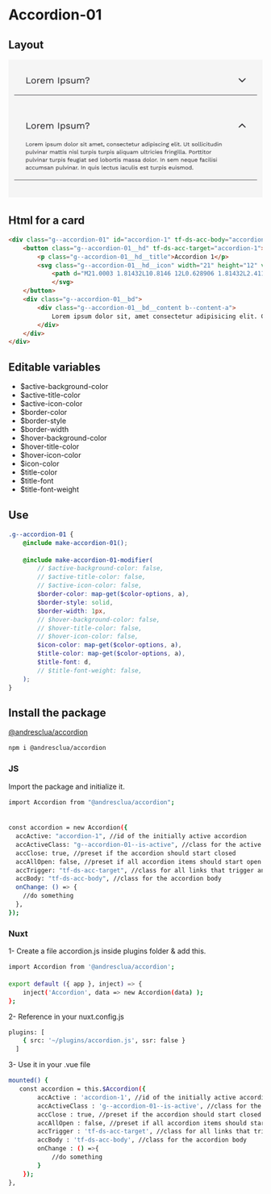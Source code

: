 # Accordion-01

## Layout

![alt text][accordion-01]

[accordion-01]: /src/img/global-components/accordion/accordion-01.png

## Html for a card

```html
<div class="g--accordion-01" id="accordion-1" tf-ds-acc-body="accordion-1">
    <button class="g--accordion-01__hd" tf-ds-acc-target="accordion-1">
        <p class="g--accordion-01__hd__title">Accordion 1</p>
        <svg class="g--accordion-01__hd__icon" width="21" height="12" viewBox="0 0 21 12" fill="none" xmlns="http://www.w3.org/2000/svg">
            <path d="M21.0003 1.81432L10.8146 12L0.628906 1.81432L2.4114 -7.79153e-08L10.8146 8.18037L19.2178 -8.12545e-07L21.0003 1.81432Z" fill="#1A191D"/>
            </svg>
    </button>
    <div class="g--accordion-01__bd">
        <div class="g--accordion-01__bd__content b--content-a">
            Lorem ipsum dolor sit, amet consectetur adipisicing elit. Consequuntur nesciunt, sed quaerat ut a sapiente quia ea! Doloribus architecto aut voluptates quasi perspiciatis fugiat non nisi magni libero rem! Ducimus.
        </div>
    </div>
</div>
```

## Editable variables

- $active-background-color
- $active-title-color
- $active-icon-color
- $border-color
- $border-style
- $border-width
- $hover-background-color
- $hover-title-color
- $hover-icon-color
- $icon-color
- $title-color
- $title-font
- $title-font-weight

## Use

```scss
.g--accordion-01 {
    @include make-accordion-01();

    @include make-accordion-01-modifier(
        // $active-background-color: false,
        // $active-title-color: false,
        // $active-icon-color: false,
        $border-color: map-get($color-options, a),
        $border-style: solid,
        $border-width: 1px,
        // $hover-background-color: false,
        // $hover-title-color: false,
        // $hover-icon-color: false,
        $icon-color: map-get($color-options, a),
        $title-color: map-get($color-options, a),
        $title-font: d,
        // $title-font-weight: false,
    );
}
```

## Install the package

[@andresclua/accordion](https://www.jsdelivr.com/package/npm/@andresclua/accordion)

```sh
npm i @andresclua/accordion
```

### JS

Import the package and initialize it.

```sh
import Accordion from "@andresclua/accordion";


const accordion = new Accordion({
  accActive: "accordion-1", //id of the initially active accordion
  accActiveClass: "g--accordion-01--is-active", //class for the active accordion
  accClose: true, //preset if the accordion should start closed
  accAllOpen: false, //preset if all accordion items should start open
  accTrigger: "tf-ds-acc-target", //class for all links that trigger an accordion item
  accBody: "tf-ds-acc-body", //class for the accordion body
  onChange: () => {
    //do something
  },
});
```

### Nuxt

1- Create a file accordion.js inside plugins folder & add this.

```sh
import Accordion from '@andresclua/accordion';

export default ({ app }, inject) => {
    inject('Accordion', data => new Accordion(data) );
};
```

2- Reference in your nuxt.config.js

```sh
plugins: [
    { src: '~/plugins/accordion.js', ssr: false }
  ]
```

3- Use it in your .vue file

```sh
mounted() {
   const accordion = this.$Accordion({
        accActive : 'accordion-1', //id of the initially active accordion
        accActiveClass : 'g--accordion-01--is-active', //class for the active accordion
        accClose : true, //preset if the accordion should start closed
        accAllOpen : false, //preset if all accordion items should start open
        accTrigger : 'tf-ds-acc-target', //class for all links that trigger an accordion item
        accBody : 'tf-ds-acc-body', //class for the accordion body
        onChange : () =>{
            //do something
        }
    });
},
```

